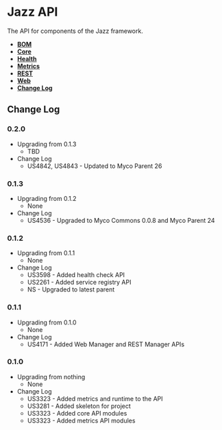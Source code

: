 # Jazz API

The API for components of the Jazz framework.

* **[BOM](./bom/README.md)**
* **[Core](./core)**
* **[Health](./health/README.md)**
* **[Metrics](./metrics/README.md)**
* **[REST](./rest/README.md)**
* **[Web](./web/README.md)**
* **[Change Log](#changes)**

## <a name="changes"></a>Change Log

### 0.2.0
* Upgrading from 0.1.3
  * TBD
* Change Log
  * US4842, US4843 - Updated to Myco Parent 26

### 0.1.3
* Upgrading from 0.1.2
  * None
* Change Log
  * US4536 - Upgraded to Myco Commons 0.0.8 and Myco Parent 24

### 0.1.2
* Upgrading from 0.1.1
  * None
* Change Log
  * US3598 - Added health check API
  * US2261 - Added service registry API
  * NS - Upgraded to latest parent

### 0.1.1
* Upgrading from 0.1.0
  * None
* Change Log
  * US4171 - Added Web Manager and REST Manager APIs

### 0.1.0
* Upgrading from nothing
  * None
* Change Log
  * US3323 - Added metrics and runtime to the API
  * US3281 - Added skeleton for project
  * US3323 - Added core API modules
  * US3323 - Added metrics API modules

